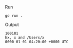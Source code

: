 Run

```shell
go run .
```

Output

```
100101
hx, x and /Users/x
0000-01-01 04:20:00 +0000 UTC
```
